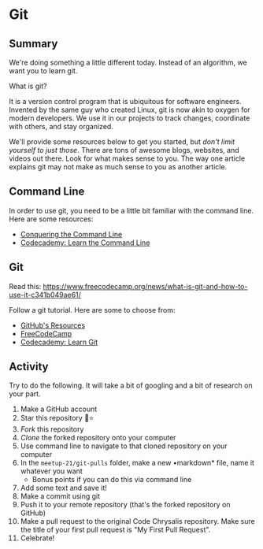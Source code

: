 # Git

## Summary

We're doing something a little different today. Instead of an algorithm, we want you to learn git.

What is git?

It is a version control program that is ubiquitous for software engineers. Invented by the same guy who created Linux, git is now akin to oxygen for modern developers. We use it in our projects to track changes, coordinate with others, and stay organized.

We'll provide some resources below to get you started, but *don't limit yourself to just those*. There are tons of awesome blogs, websites, and videos out there. Look for what makes sense to you. The way one article explains git may not make as much sense to you as another article.

## Command Line

In order to use git, you need to be a little bit familiar with the command line. Here are some resources:

* [Conquering the Command Line](freecodecamp.org/news/conquering-the-command-line-f85f5e46c07c/)
* [Codecademy: Learn the Command Line](https://www.codecademy.com/learn/learn-the-command-line)

## Git

Read this: https://www.freecodecamp.org/news/what-is-git-and-how-to-use-it-c341b049ae61/

Follow a git tutorial. Here are some to choose from:
* [GitHub's Resources](https://try.github.io/)
* [FreeCodeCamp](https://www.freecodecamp.org/news/best-git-tutorial/)
* [Codecademy: Learn Git](https://www.codecademy.com/learn/learn-git)

## Activity

Try to do the following. It will take a bit of googling and a bit of research on your part.

1. Make a GitHub account
1. Star this repository 🤣⭐️
1. *Fork* this repository
1. *Clone* the forked repository onto your computer
1. Use command line to navigate to that cloned repository on your computer
1. In the `meetup-21/git-pulls` folder, make a new •markdown* file, name it whatever you want
    * Bonus points if you can do this via command line
1. Add some text and save it!
1. Make a commit using git
1. Push it to your remote repository (that's the forked repository on GitHub)
1. Make a pull request to the original Code Chrysalis repository. Make sure the title of your first pull request is "My First Pull Request".
1. Celebrate!